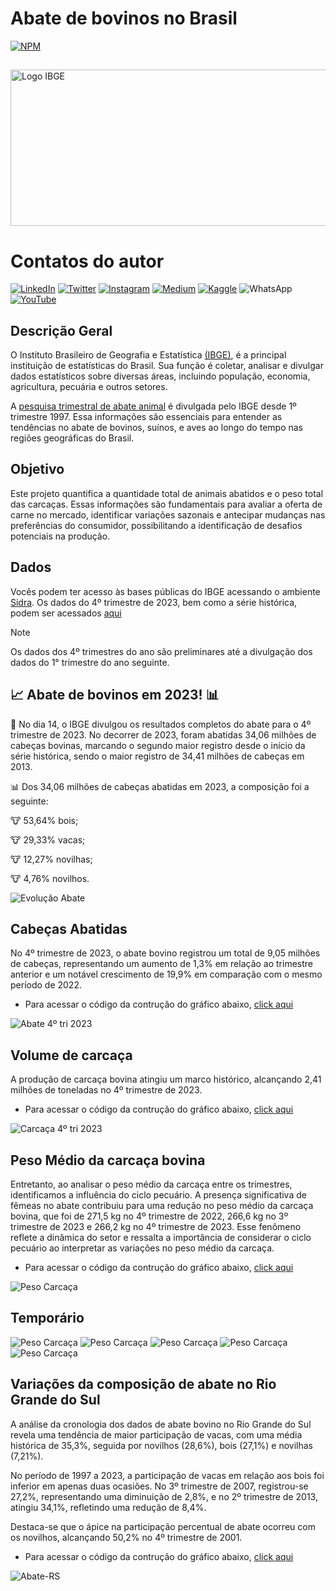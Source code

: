 # Abate de bovinos no Brasil


[![NPM](https://img.shields.io/npm/l/react)](https://github.com/italomarquesmonteiro/TrimestraisPecuaria/blob/main/LICENSE)

##

<img style="width:600px; height:250px;" src=".vscode\Images\Carcaça-Bovina.jpg" alt="Logo IBGE">

# Contatos do autor

[![LinkedIn](https://img.shields.io/badge/LinkedIn-0077B5?style=for-the-badge&logo=linkedin&logoColor=white)](https://www.linkedin.com/in/italomarquesmonteiro/)
[![Twitter](https://img.shields.io/badge/X-%23000000.svg?style=for-the-badge&logo=X&logoColor=white)](https://twitter.com/italommonteiro)
[![Instagram](https://img.shields.io/badge/Instagram-E4405F?style=for-the-badge&logo=instagram&logoColor=white)](https://instagram.com/italo.m.m)
[![Medium](https://img.shields.io/badge/Medium-12100E?style=for-the-badge&logo=medium&logoColor=white)](https://medium.com/@italomarquesmonteiro)
[![Kaggle](https://img.shields.io/badge/Kaggle-035a7d?style=for-the-badge&logo=kaggle&logoColor=white)](https://www.kaggle.com/talomarquesmonteiro)
![WhatsApp](https://img.shields.io/badge/WhatsApp-25D366?style=for-the-badge&logo=whatsapp&logoColor=white)
[![YouTube](https://img.shields.io/badge/YouTube-FF0000?style=for-the-badge&logo=youtube&logoColor=white)](https://www.youtube.com/channel/UCB_lseG8dAbdjuemJv-nHXw)

## Descrição Geral

O Instituto Brasileiro de Geografia e Estatística [(IBGE)](https://www.ibge.gov.br/), é a principal instituição de estatísticas do Brasil. Sua função é coletar, analisar e divulgar dados estatísticos sobre diversas áreas, incluindo população, economia, agricultura, pecuária e outros setores. 

A [pesquisa trimestral de abate animal](https://sidra.ibge.gov.br/tabela/1092) é divulgada pelo IBGE desde 1º trimestre 1997.  Essa informações são essenciais para entender as tendências no abate de bovinos, suínos, e aves ao longo do tempo nas regiões geográficas do Brasil.

## Objetivo

Este projeto quantifica a quantidade total de animais abatidos e o peso total das carcaças. Essas informações são fundamentais para avaliar a oferta de carne no mercado, identificar variações sazonais e antecipar mudanças nas preferências do consumidor, possibilitando a identificação de desafios potenciais na produção.

## Dados

Vocês podem ter acesso às bases públicas do IBGE acessando o ambiente [Sidra](https://sidra.ibge.gov.br/home/pms/brasil). Os dados do 4º trimestre de 2023, bem como a série histórica, podem ser acessados [aqui](https://sidra.ibge.gov.br/tabela/1092)

> [!NOTE]
> Os dados dos 4º trimestres do ano são preliminares até a divulgação dos dados do 1° trimestre do ano seguinte.

## 📈 Abate de bovinos em 2023! 📊

📅 No dia 14, o IBGE divulgou os resultados completos do abate para o 4º trimestre de 2023. No decorrer de 2023, foram abatidas 34,06 milhões de cabeças bovinas, marcando o segundo maior registro desde o início da série histórica, sendo o maior registro de 34,41 milhões de cabeças em 2013.

📊 Dos 34,06 milhões de cabeças abatidas em 2023, a composição foi a seguinte:

🐮 53,64% bois;

🐮 29,33% vacas;

🐮 12,27% novilhas;

🐮 4,76% novilhos.

 <img style="width700:px; height:px;" src=".vscode/Images/EvolAbateCategoria1.png" alt="Evolução Abate">

## Cabeças Abatidas

No 4º trimestre de 2023, o abate bovino registrou um total de 9,05 milhões de cabeças, representando um aumento de 1,3% em relação ao trimestre anterior e um notável crescimento de 19,9% em comparação com o mesmo período de 2022.

* Para acessar o código da contrução do gráfico abaixo,  [click aqui](https://github.com/italomarquesmonteiro/TrimestraisPecuaria/blob/main/TrimestraisAbate.R)

 <img style="width700:px; height:px;" src=".vscode\Images\abate_preliminar_4tri23.png" alt="Abate 4º tri 2023">

## Volume de carcaça

A produção de carcaça bovina atingiu um marco histórico, alcançando 2,41 milhões de toneladas no 4º trimestre de 2023.

* Para acessar o código da contrução do gráfico abaixo,  [click aqui](https://github.com/italomarquesmonteiro/TrimestraisPecuaria/blob/main/TrimestraisVolumeCarcaca.R)

<img style="width:px; height:px;" src=".vscode\Images\carcaca_preliminar_4tri23.png" alt="Carcaça 4º tri 2023">

## Peso Médio da carcaça bovina

Entretanto, ao analisar o peso médio da carcaça entre os trimestres, identificamos a influência do ciclo pecuário. A presença significativa de fêmeas no abate contribuiu para uma redução no peso médio da carcaça bovina, que foi de 271,5 kg no 4º trimestre de 2022, 266,6 kg no 3º trimestre de 2023 e 266,2 kg no 4º trimestre de 2023. Esse fenômeno reflete a dinâmica do setor e ressalta a importância de considerar o ciclo pecuário ao interpretar as variações no peso médio da carcaça.

* Para acessar o código da contrução do gráfico abaixo,  [click aqui](https://github.com/italomarquesmonteiro/TrimestraisPecuaria/blob/main/TrimestraisPesoMedioCarcaca.r)

<img style="width:px; height:px;" src=".vscode\Images\abate_peso_car.png" alt="Peso Carcaça">

## Temporário

<img style="width:px; height:px;" src=".vscode\Images\part_ufs_abt_br.png" alt="Peso Carcaça">

<img style="width:px; height:px;" src=".vscode\Images\perc_abt_boi.png" alt="Peso Carcaça">

<img style="width:px; height:px;" src=".vscode\Images\perc_abt_novilho.png" alt="Peso Carcaça">

<img style="width:px; height:px;" src=".vscode\Images\perc_abate_vaca.png" alt="Peso Carcaça">

<img style="width:px; height:px;" src=".vscode\Images\perc_abt_novilha.png" alt="Peso Carcaça">


## Variações da composição de abate no Rio Grande do Sul

A análise da cronologia dos dados de abate bovino no Rio Grande do Sul revela uma tendência de maior participação de vacas, com uma média histórica de 35,3%, seguida por novilhos (28,6%), bois (27,1%) e novilhas (7,21%).

No período de 1997 a 2023, a participação de vacas em relação aos bois foi inferior em apenas duas ocasiões. No 3º trimestre de 2007, registrou-se 27,2%, representando uma diminuição de 2,8%, e no 2º trimestre de 2013, atingiu 34,1%, refletindo uma redução de 8,4%.

Destaca-se que o ápice na participação percentual de abate ocorreu com os novilhos, alcançando 50,2% no 4º trimestre de 2001. 

* Para acessar o código da contrução do gráfico abaixo,  [click aqui](https://github.com/italomarquesmonteiro/TrimestraisPecuaria/blob/main/PercentualAbateRS.rmd)

<img style="width:px; height:px;" src=".vscode\Images\percentual_abates_rs.png" alt="Abate-RS">